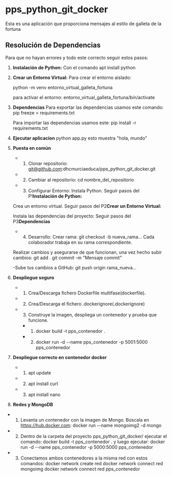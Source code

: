 # pps_python_git_docker

Esta es una aplicación que proporciona mensajes al estilo de galleta de la fortuna

## Resolución de Dependencias

Para que no hayan errores y todo este correcto seguir estos pasos:

1. **Instalación de Python:**
   Con el comando apt install python

2. **Crear un Entorno Virtual:**
   Para crear el entorno aislado:
   
   python -m venv entorno_virtual_galleta_fortuna

   para activar el entorno:
   entorno_virtual_galleta_fortuna/bin/activate

3. **Dependencias**
    Para exportar las dependencias usamos este comando:
    pip freeze > requirements.txt
    
    Para importar las dependencias usamos este:
    pip install -r requirements.txt
4. **Ejecutar aplicacion**
    python app.py esto muestra "hola, mundo"

6. **Puesta en común**
   - 1. Clonar repositorio:
    git@github.com:dhcmurciaeduca/pps_python_git_docker.git

   - 2. Cambiar al repositorio:
    cd nombre_del_repositorio
   
   - 3. Configurar Entorno:
    Instala Python. Seguir pasos del P1**Instalación de Python:**

    Crea un entorno virtual. Seguir pasos del P2**Crear un Entorno Virtual:**
    
    Instala las dependencias del proyecto: Seguir pasos del P3**Dependencias**

   - 4. Desarrollo:
    Crear rama:
    git checkout -b nueva_rama...
    Cada colaborador trabaja en su rama correspondiente.

    Realizar cambios y asegurarse de que funcionan, una vez hecho subir cambios:
    git add .
    git commit -m "Mensaje commit"
    

   -Sube tus cambios a GitHub:
    git push origin rama_nueva...

8. **Despliegue seguro**
   - 1. Crea/Descarga fichero Dockerfile multifase(dockerfile).
   - 2. Crea/Descarga el fichero .dockerignore(.dockerignore)
   - 3. Construye la imagen, despliega un contenedor y prueba que funcione.
      - 1. docker build -t pps_contenedor .
      - 2. docker run -d --name pps_contenedor -p 5001:5000 pps_contenedor
9. **Despliegue correcto en contenedor docker**
   - 1. apt update
   - 2. apt install curl
   - 3. apt install nano

10. **Redes y MongoDB**
   - 1. Levanta un contenedor con la imagen de Mongo. Búscala en https://hub.docker.com:
   docker run --name mongoimg2 -d mongo

   - 2. Dentro de la carpeta del proyecto pps_python_git_docker/
   ejecutar el comando: docker build -t pps_contenedor . 
   y luego ejecutar: docker run -d --name pps_contenedor -p 5000:5000 pps_contenedor

   - 3. Conectamos ambos contenedores a la misma red con estos comandos:
   docker network create red
   docker network connect red mongoimg
   docker network connect red pps_contenedor


   